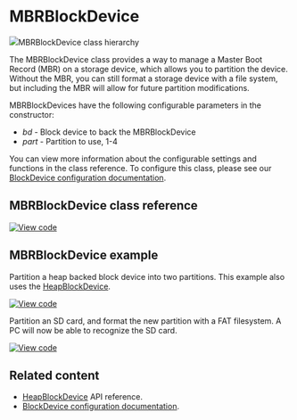 # MBRBlockDevice

<span class="images">![](http://os.mbed.com/docs/v5.12/mbed-os-api-doxy/classmbed_1_1_m_b_r_block_device.png)<span>MBRBlockDevice class hierarchy</span></span>

The MBRBlockDevice class provides a way to manage a Master Boot Record (MBR) on a storage device, which allows you to partition the device. Without the MBR, you can still format a storage device with a file system, but including the MBR will allow for future partition modifications.

MBRBlockDevices have the following configurable parameters in the constructor:

  - _bd_ - Block device to back the MBRBlockDevice
  - _part_ - Partition to use, 1-4

You can view more information about the configurable settings and functions in the class reference. To configure this class, please see our [BlockDevice configuration documentation](../reference/storage.html#blockdevice-default-configuration).

## MBRBlockDevice class reference

[![View code](https://www.mbed.com/embed/?type=library)](http://os.mbed.com/docs/v5.12/mbed-os-api-doxy/classmbed_1_1_m_b_r_block_device.html)

## MBRBlockDevice example

Partition a heap backed block device into two partitions. This example also uses the [HeapBlockDevice](heapblockdevice.html).

[![View code](https://www.mbed.com/embed/?url=https://github.com/ARMmbed/mbed-os-examples-docs_only/blob/master/blockdevices/MBRBlockDevice/MBRBlockDevice_ex_1/)](https://github.com/ARMmbed/mbed-os-examples-docs_only/blob/master/blockdevices/MBRBlockDevice/MBRBlockDevice_ex_1/main.cpp)

Partition an SD card, and format the new partition with a FAT filesystem. A PC will now be able to recognize the SD card.

[![View code](https://www.mbed.com/embed/?url=https://github.com/ARMmbed/mbed-os-examples-docs_only/blob/master/blockdevices/MBRBlockDevice/MBRBlockDevice_ex_2/)](https://github.com/ARMmbed/mbed-os-examples-docs_only/blob/master/blockdevices/MBRBlockDevice/MBRBlockDevice_ex_2/main.cpp)

## Related content

- [HeapBlockDevice](heapblockdevice.html) API reference.
- [BlockDevice configuration documentation](../reference/storage.html#blockdevice-default-configuration).
